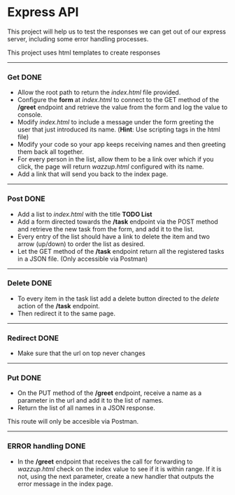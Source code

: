 # Express API

This project will help us to test the responses we can get out of our express server, including some error handling processes.

This project uses html templates to create responses

---

### Get DONE

- Allow the root path to return the _index.html_ file provided.
- Configure the **form** at _index.html_ to connect to the GET method of the **/greet** endpoint and retrieve the value from the form and log the value to console.
- Modify _index.html_ to include a message under the form greeting the user that just introduced its name. (**Hint**: Use scripting tags in the html file)
- Modify your code so your app keeps receiving names and then greeting them back all together.
- For every person in the list, allow them to be a link over which if you click, the page will return _wazzup.html_ configured with its name.
- Add a link that will send you back to the index page.

---

### Post DONE

- Add a list to _index.html_ with the title **TODO List**
- Add a form directed towards the **/task** endpoint via the POST method and retrieve the new task from the form, and add it to the list.
- Every entry of the list should have a link to delete the item and two arrow (up/down) to order the list as desired.
- Let the GET method of the **/task** endpoint return all the registered tasks in a JSON file. (Only accessible via Postman)

---

### Delete DONE

- To every item in the task list add a delete button directed to the _delete_ action of the **/task** endpoint.
- Then redirect it to the same page.

---

### Redirect DONE

- Make sure that the url on top never changes

---

### Put DONE

- On the PUT method of the **/greet** endpoint, receive a name as a parameter in the url and add it to the list of names.
- Return the list of all names in a JSON response.

This route will only be accesible via Postman.

---

### ERROR handling DONE

- In the **/greet** endpoint that receives the call for forwarding to _wazzup.html_ check on the index value to see if it is within range. If it is not, using the next parameter, create a new handler that outputs the error message in the index page.

